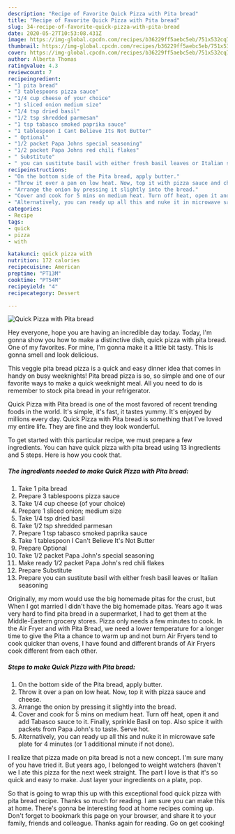 ```yaml
---
description: "Recipe of Favorite Quick Pizza with Pita bread"
title: "Recipe of Favorite Quick Pizza with Pita bread"
slug: 34-recipe-of-favorite-quick-pizza-with-pita-bread
date: 2020-05-27T10:53:08.431Z
image: https://img-global.cpcdn.com/recipes/b36229ff5aebc5eb/751x532cq70/quick-pizza-with-pita-bread-recipe-main-photo.jpg
thumbnail: https://img-global.cpcdn.com/recipes/b36229ff5aebc5eb/751x532cq70/quick-pizza-with-pita-bread-recipe-main-photo.jpg
cover: https://img-global.cpcdn.com/recipes/b36229ff5aebc5eb/751x532cq70/quick-pizza-with-pita-bread-recipe-main-photo.jpg
author: Alberta Thomas
ratingvalue: 4.3
reviewcount: 7
recipeingredient:
- "1 pita bread"
- "3 tablespoons pizza sauce"
- "1/4 cup cheese of your choice"
- "1 sliced onion medium size"
- "1/4 tsp dried basil"
- "1/2 tsp shredded parmesan"
- "1 tsp tabasco smoked paprika sauce"
- "1 tablespoon I Cant Believe Its Not Butter"
- " Optional"
- "1/2 packet Papa Johns special seasoning"
- "1/2 packet Papa Johns red chili flakes"
- " Substitute"
- " you can sustitute basil with either fresh basil leaves or Italian seasoning"
recipeinstructions:
- "On the bottom side of the Pita bread, apply butter."
- "Throw it over a pan on low heat. Now, top it with pizza sauce and cheese."
- "Arrange the onion by pressing it slightly into the bread."
- "Cover and cook for 5 mins on medium heat. Turn off heat, open it and add Tabasco sauce to it. Finally, sprinkle Basil on top. Also spice it with packets from Papa John&#39;s to taste. Serve hot."
- "Alternatively, you can ready up all this and nuke it in microwave safe plate for 4 minutes (or 1 additional minute if not done)."
categories:
- Recipe
tags:
- quick
- pizza
- with

katakunci: quick pizza with 
nutrition: 172 calories
recipecuisine: American
preptime: "PT13M"
cooktime: "PT54M"
recipeyield: "4"
recipecategory: Dessert

---
```



![Quick Pizza with Pita bread](https://img-global.cpcdn.com/recipes/b36229ff5aebc5eb/751x532cq70/quick-pizza-with-pita-bread-recipe-main-photo.jpg)

Hey everyone, hope you are having an incredible day today. Today, I'm gonna show you how to make a distinctive dish, quick pizza with pita bread. One of my favorites. For mine, I'm gonna make it a little bit tasty. This is gonna smell and look delicious.

This veggie pita bread pizza is a quick and easy dinner idea that comes in handy on busy weeknights! Pita bread pizza is so, so simple and one of our favorite ways to make a quick weeknight meal. All you need to do is remember to stock pita bread in your refrigerator.

Quick Pizza with Pita bread is one of the most favored of recent trending foods in the world. It's simple, it's fast, it tastes yummy. It's enjoyed by millions every day. Quick Pizza with Pita bread is something that I've loved my entire life. They are fine and they look wonderful.


To get started with this particular recipe, we must prepare a few ingredients. You can have quick pizza with pita bread using 13 ingredients and 5 steps. Here is how you cook that.

<!--inarticleads1-->

##### The ingredients needed to make Quick Pizza with Pita bread:

1. Take 1 pita bread
1. Prepare 3 tablespoons pizza sauce
1. Take 1/4 cup cheese (of your choice)
1. Prepare 1 sliced onion; medium size
1. Take 1/4 tsp dried basil
1. Take 1/2 tsp shredded parmesan
1. Prepare 1 tsp tabasco smoked paprika sauce
1. Take 1 tablespoon I Can&#39;t Believe It&#39;s Not Butter
1. Prepare  Optional
1. Take 1/2 packet Papa John&#39;s special seasoning
1. Make ready 1/2 packet Papa John&#39;s red chili flakes
1. Prepare  Substitute
1. Prepare  you can sustitute basil with either fresh basil leaves or Italian seasoning


Originally, my mom would use the big homemade pitas for the crust, but When I got married I didn&#39;t have the big homemade pitas. Years ago it was very hard to find pita bread in a supermarket, I had to get them at the Middle-Eastern grocery stores. Pizza only needs a few minutes to cook. In the Air Fryer and with Pita Bread, we need a lower temperature for a longer time to give the Pita a chance to warm up and not burn Air Fryers tend to cook quicker than ovens, I have found and different brands of Air Fryers cook different from each other. 

<!--inarticleads2-->

##### Steps to make Quick Pizza with Pita bread:

1. On the bottom side of the Pita bread, apply butter.
1. Throw it over a pan on low heat. Now, top it with pizza sauce and cheese.
1. Arrange the onion by pressing it slightly into the bread.
1. Cover and cook for 5 mins on medium heat. Turn off heat, open it and add Tabasco sauce to it. Finally, sprinkle Basil on top. Also spice it with packets from Papa John&#39;s to taste. Serve hot.
1. Alternatively, you can ready up all this and nuke it in microwave safe plate for 4 minutes (or 1 additional minute if not done).


I realize that pizza made on pita bread is not a new concept. I&#39;m sure many of you have tried it. But years ago, I belonged to weight watchers (haven&#39;t we I ate this pizza for the next week straight. The part I love is that it&#39;s so quick and easy to make. Just layer your ingredients on a plate, pop. 

So that is going to wrap this up with this exceptional food quick pizza with pita bread recipe. Thanks so much for reading. I am sure you can make this at home. There's gonna be interesting food at home recipes coming up. Don't forget to bookmark this page on your browser, and share it to your family, friends and colleague. Thanks again for reading. Go on get cooking!
